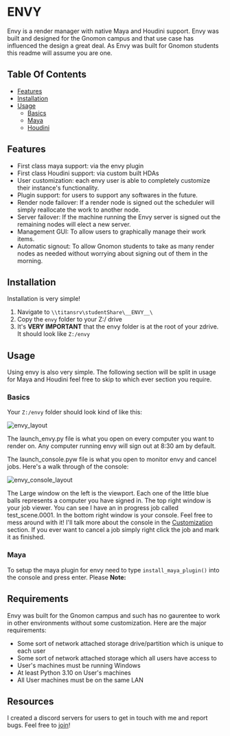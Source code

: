# ENVY

Envy is a render manager with native Maya and Houdini support. Envy was built and designed for the Gnomon campus and that use case has influenced the design a great deal. As Envy was built for Gnomon students this readme will assume you are one.

## Table Of Contents
- [Features](#Features)
- [Installation](#Installation)
- [Usage](#Usage)
  - [Basics](#Basics)  
  - [Maya](#Maya)
  - [Houdini](#Houdini)


## Features
- First class maya support: via the envy plugin
- First class Houdini support: via custom built HDAs
- User customization: each envy user is able to completely customize their instance's functionality. 
- Plugin support: for users to support any softwares in the future.
- Render node failover: If a render node is signed out the scheduler will simply reallocate the work to another node.
- Server failover: If the machine running the Envy server is signed out the remaining nodes will elect a new server.
- Management GUI: To allow users to graphically manage their work items.
- Automatic signout: To allow Gnomon students to take as many render nodes as needed without worrying about signing out of them in the morning.


## Installation
Installation is very simple!
1. Navigate to `\\titansrv\studentShare\__ENVY__\`
2. Copy the `envy` folder to your Z:/ drive
3. It's **VERY IMPORTANT** that the envy folder is at the root of your zdrive. It should look like `Z:/envy`


## Usage
Using envy is also very simple. The following section will be split in usage for Maya and Houdini feel free to skip to which ever section you require.

### Basics
Your `Z:/envy` folder should look kind of like this:

![envy_layout](https://github.com/user-attachments/assets/def6542b-82ef-484f-aa61-b51399753f53)

The launch_envy.py file is what you open on every computer you want to render on. Any computer running envy will sign out at 8:30 am by default.

The launch_console.pyw file is what you open to monitor envy and cancel jobs. Here's a walk through of the console:

![envy_console_layout](https://github.com/user-attachments/assets/30fb5e3c-64f4-4dd7-b867-81f3cd5dbc79)

The Large window on the left is the viewport. Each one of the little blue balls represents a computer you have signed in. The top right window is your job viewer. You can see I have an in progress job called test_scene.0001. In the bottom right window is your console. Feel free to mess around with it! I'll talk more about the console in the [Customization](#Customization) section. If you ever want to cancel a job simply right click the job and mark it as finished.


### Maya

To setup the maya plugin for envy need to type `install_maya_plugin()` into the console and press enter. Please **Note:** 


## Requirements
Envy was built for the Gnomon campus and such has no gaurentee to work in other environments without some customization. Here are the major requirements:
- Some sort of network attached storage drive/partition which is unique to each user
- Some sort of network attached storage which all users have access to
- User's machines must be running Windows
- At least Python 3.10 on User's machines
- All User machines must be on the same LAN


## Resources
I created a discord servers for users to get in touch with me and report bugs. Feel free to [join](https://discord.gg/r259susGAS)!
